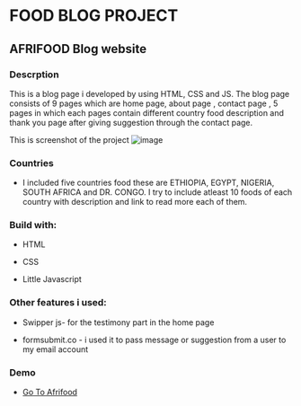 
# FOOD BLOG PROJECT
## AFRIFOOD Blog website

### Descrption
This is a blog page i developed by using HTML, CSS and JS. The blog page consists of 9 pages which are home page, about page , contact page , 5 pages in which each 
pages contain different country food description and thank you page after giving suggestion through the contact page.


This is screenshot of the project
![image](https://user-images.githubusercontent.com/88828065/228048246-a082b363-66eb-46dc-877a-d9c4a509b851.png)


### Countries 
- I included five countries food these are ETHIOPIA, EGYPT, NIGERIA, SOUTH AFRICA  and DR. CONGO. I try to include  atleast 10 foods of each country with description and 
  link to read more each of them.
### Build with:
- HTML
* CSS
+ Little Javascript

### Other features i used:
- Swipper js- for the testimony part in the home page
* formsubmit.co - i used it to pass message or suggestion from a user to my email account

### Demo
- [Go To Afrifood](https://lovely-daifuku-86bab5.netlify.app/)

